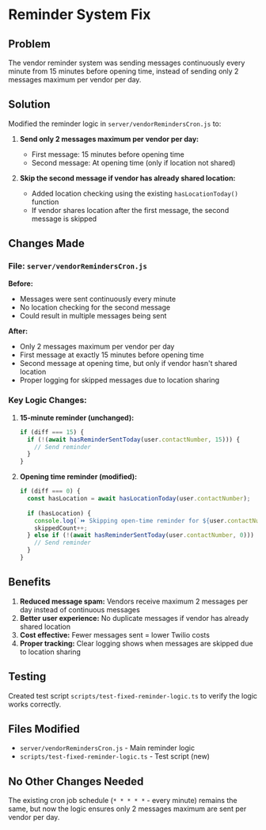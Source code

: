 # Reminder System Fix

## Problem
The vendor reminder system was sending messages continuously every minute from 15 minutes before opening time, instead of sending only 2 messages maximum per vendor per day.

## Solution
Modified the reminder logic in `server/vendorRemindersCron.js` to:

1. **Send only 2 messages maximum per vendor per day:**
   - First message: 15 minutes before opening time
   - Second message: At opening time (only if location not shared)

2. **Skip the second message if vendor has already shared location:**
   - Added location checking using the existing `hasLocationToday()` function
   - If vendor shares location after the first message, the second message is skipped

## Changes Made

### File: `server/vendorRemindersCron.js`

**Before:**
- Messages were sent continuously every minute
- No location checking for the second message
- Could result in multiple messages being sent

**After:**
- Only 2 messages maximum per vendor per day
- First message at exactly 15 minutes before opening time
- Second message at opening time, but only if vendor hasn't shared location
- Proper logging for skipped messages due to location sharing

### Key Logic Changes:

1. **15-minute reminder (unchanged):**
   ```javascript
   if (diff === 15) {
     if (!(await hasReminderSentToday(user.contactNumber, 15))) {
       // Send reminder
     }
   }
   ```

2. **Opening time reminder (modified):**
   ```javascript
   if (diff === 0) {
     const hasLocation = await hasLocationToday(user.contactNumber);
     
     if (hasLocation) {
       console.log(`⏩ Skipping open-time reminder for ${user.contactNumber} - location already shared today`);
       skippedCount++;
     } else if (!(await hasReminderSentToday(user.contactNumber, 0))) {
       // Send reminder
     }
   }
   ```

## Benefits

1. **Reduced message spam:** Vendors receive maximum 2 messages per day instead of continuous messages
2. **Better user experience:** No duplicate messages if vendor has already shared location
3. **Cost effective:** Fewer messages sent = lower Twilio costs
4. **Proper tracking:** Clear logging shows when messages are skipped due to location sharing

## Testing

Created test script `scripts/test-fixed-reminder-logic.ts` to verify the logic works correctly.

## Files Modified

- `server/vendorRemindersCron.js` - Main reminder logic
- `scripts/test-fixed-reminder-logic.ts` - Test script (new)

## No Other Changes Needed

The existing cron job schedule (`* * * * *` - every minute) remains the same, but now the logic ensures only 2 messages maximum are sent per vendor per day. 